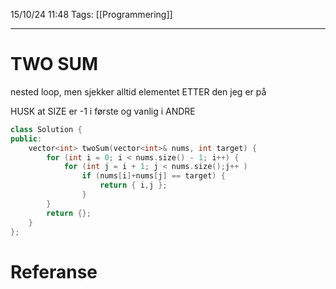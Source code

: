 15/10/24 11:48
Tags: [[Programmering]]
___

# TWO SUM

nested loop, men sjekker alltid elementet ETTER den jeg er på

HUSK at SIZE er -1 i første og vanlig i ANDRE

```c++
class Solution {
public:
    vector<int> twoSum(vector<int>& nums, int target) {
        for (int i = 0; i < nums.size() - 1; i++) {
            for (int j = i + 1; j < nums.size();j++ )
                if (nums[i]+nums[j] == target) {
                    return { i,j };
                }
        }
        return {};
    }
};

```



# Referanse

